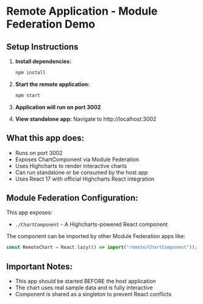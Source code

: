 # Remote Application - Module Federation Demo

## Setup Instructions

1. **Install dependencies:**
   ```bash
   npm install
   ```

2. **Start the remote application:**
   ```bash
   npm start
   ```

3. **Application will run on port 3002**

4. **View standalone app:**
   Navigate to http://localhost:3002

## What this app does:

- Runs on port 3002
- Exposes ChartComponent via Module Federation
- Uses Highcharts to render interactive charts
- Can run standalone or be consumed by the host app
- Uses React 17 with official Highcharts React integration

## Module Federation Configuration:

This app exposes:
- `./ChartComponent` - A Highcharts-powered React component

The component can be imported by other Module Federation apps like:
```javascript
const RemoteChart = React.lazy(() => import("remote/ChartComponent"));
```

## Important Notes:

- This app should be started BEFORE the host application
- The chart uses real sample data and is fully interactive
- Component is shared as a singleton to prevent React conflicts
